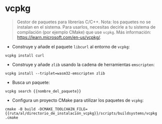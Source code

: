# vcpkg

> Gestor de paquetes para librerías C/C++.
> Nota: los paquetes no se instalan en el sistema. Para usarlos, necesitas decirle a tu sistema de compilación (por ejemplo CMake) que use `vcpkg`.
> Más información: <https://learn.microsoft.com/en-us/vcpkg/>.

- Construye y añade el paquete `libcurl` al entorno de `vcpkg`:

`vcpkg install curl`

- Construye y añade `zlib` usando la cadena de herramientas `emscripten`:

`vcpkg install --triplet=wasm32-emscripten zlib`

- Busca un paquete:

`vcpkg search {{nombre_del_paquete}}`

- Configura un proyecto CMake para utilizar los paquetes de `vcpkg`:

`cmake -B build -DCMAKE_TOOLCHAIN_FILE={{ruta/al/directorio_de_instalación_vcpkg}}/scripts/buildsystems/vcpkg.cmake`
